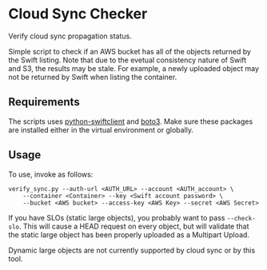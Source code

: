 # Cloud Sync Checker
Verify cloud sync propagation status.

Simple script to check if an AWS bucket has all of the objects returned by the
Swift listing. Note that due to the evetual consistency nature of Swift and S3,
the results may be stale. For example, a newly uploaded object may not be
returned by Swift when listing the container.

## Requirements

The scripts uses
[python-swiftclient](https://pypi.python.org/pypi/python-swiftclient) and
[boto3](https://pypi.python.org/pypi/boto3). Make sure these packages are
installed either in the virtual environment or globally.

## Usage

To use, invoke as follows:
```
verify_sync.py --auth-url <AUTH_URL> --account <AUTH_account> \
    --container <Container> --key <Swift account password> \
    --bucket <AWS bucket> --access-key <AWS Key> --secret <AWS Secret>
```

If you have SLOs (static large objects), you probably want to pass
`--check-slo`. This will cause a HEAD request on every object, but will validate
that the static large object has been properly uploaded as a Multipart Upload.

Dynamic large objects are not currently supported by cloud sync or by this
tool.
